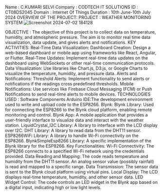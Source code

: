 Name        : C.KUMARI SELVI 
Company     : CODTECH IT SOLUTIONS
ID          : CT08DS2045
Domain      : Internet Of Things 
Duration    : 10th June-10th July 2024
OVERVIEW OF THE PROJECT:
PROJECT : WEATHER MONITORING SYSTEM 
![Screenshot 2024-07-02 184128](https://github.com/KUMARISELVI/CODTECH-Task-1/assets/145418381/bc3540c9-26a5-4b20-a7f3-b916954ae028)

OBJECTIVE :
The objective of this project is to collect data on temperature, humidity, and atmospheric pressure. The aim is to monitor real time data visualization, data update, and gives alerts and notifications.
KEY ACTIVITIES:
Real-Time Data Visualization:
Dashboard Creation: Design a web-based dashboard or mobile app using frameworks like React, Angular, or Flutter.
Real-Time Updates: Implement real-time data updates on the dashboard using WebSockets or other real-time communication protocols.
Data Visualization: Use libraries like Chart.js, D3.js, or Google Charts to visualize the temperature, humidity, and pressure data.
Alerts and Notifications:
Threshold Alerts: Implement functionality to send alerts or notifications if the readings cross predefined thresholds.
Mobile Notifications: Use services like Firebase Cloud Messaging (FCM) or Push Notifications to send real-time alerts to mobile devices.
TECHNOLOGIES USED :
Software Components
Arduino IDE:The development environment used to write and upload code to the ESP8266.
Blynk:
Blynk Library: Used for connecting the ESP8266 to the Blynk cloud platform, enabling remote monitoring and control.
Blynk App: A mobile application that provides a user-friendly interface to visualize data and interact with the weather station.
LiquidCrystal_I2C Library: A library to interface with the LCD display over I2C.
DHT Library: A library to read data from the DHT11 sensor.
ESP8266WiFi Library: A library to handle Wi-Fi connectivity on the ESP8266.
BlynkSimpleEsp8266 Library: A specific implementation of the Blynk library for the ESP8266.
Key Functionalities:
Wi-Fi Connectivity: The ESP8266 connects to a specified Wi-Fi network using the credentials provided.
Data Reading and Mapping: The code reads temperature and humidity from the DHT11 sensor.
An analog sensor value (possibly rainfall) is read and mapped to a specific range.
Data Transmission: The sensor data is sent to the Blynk cloud platform using virtual pins.
Local Display: The LCD displays real-time temperature, humidity, and other sensor data.
LED Widget Control: The code controls an LED widget in the Blynk app based on a digital input, indicating high or low light levels.

